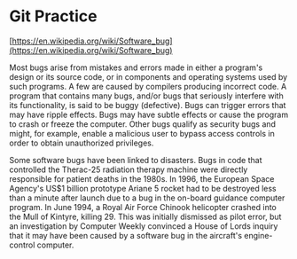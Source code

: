 # Git Practice

[https://en.wikipedia.org/wiki/Software_bug](https://en.wikipedia.org/wiki/Software_bug)

<p>Most bugs arise from mistakes and errors made in either a program's design or its source code, or in components and operating systems used by such programs. A few are caused by compilers producing incorrect code. A program that contains many bugs, and/or bugs that seriously interfere with its functionality, is said to be buggy (defective). Bugs can trigger errors that may have ripple effects. Bugs may have subtle effects or cause the program to crash or freeze the computer. Other bugs qualify as security bugs and might, for example, enable a malicious user to bypass access controls in order to obtain unauthorized privileges. </p>

<p>Some software bugs have been linked to disasters. Bugs in code that controlled the Therac-25 radiation therapy machine were directly responsible for patient deaths in the 1980s. In 1996, the European Space Agency's US$1 billion prototype Ariane 5 rocket had to be destroyed less than a minute after launch due to a bug in the on-board guidance computer program. In June 1994, a Royal Air Force Chinook helicopter crashed into the Mull of Kintyre, killing 29. This was initially dismissed as pilot error, but an investigation by Computer Weekly convinced a House of Lords inquiry that it may have been caused by a software bug in the aircraft's engine-control computer.</p>